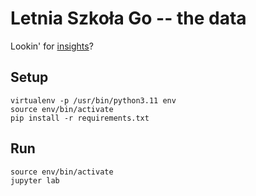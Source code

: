 # Letnia Szkoła Go -- the data

Lookin' for [insights](notebooks/Insights.ipynb)?

## Setup

```
virtualenv -p /usr/bin/python3.11 env
source env/bin/activate
pip install -r requirements.txt
```

## Run

```
source env/bin/activate
jupyter lab
```
